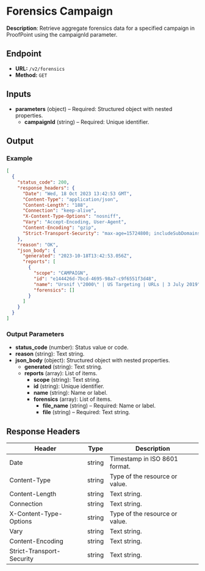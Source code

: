 # Forensics Campaign

**Description**: Retrieve aggregate forensics data for a specified campaign in ProofPoint using the campaignId parameter.

## Endpoint

- **URL:** `/v2/forensics`
- **Method:** `GET`
## Inputs

- **parameters** (object) – Required: Structured object with nested properties.
  - **campaignId** (string) – Required: Unique identifier.
## Output

### Example

```json
[
  {
    "status_code": 200,
    "response_headers": {
      "Date": "Wed, 18 Oct 2023 13:42:53 GMT",
      "Content-Type": "application/json",
      "Content-Length": "188",
      "Connection": "keep-alive",
      "X-Content-Type-Options": "nosniff",
      "Vary": "Accept-Encoding, User-Agent",
      "Content-Encoding": "gzip",
      "Strict-Transport-Security": "max-age=15724800; includeSubDomains"
    },
    "reason": "OK",
    "json_body": {
      "generated": "2023-10-18T13:42:53.056Z",
      "reports": [
        {
          "scope": "CAMPAIGN",
          "id": "e144426d-7bcd-4695-98a7-c9f6551f3d48",
          "name": "Ursnif \"2000\" | US Targeting | URLs | 3 July 2019",
          "forensics": []
        }
      ]
    }
  }
]
```
### Output Parameters

- **status_code** (number): Status value or code.
- **reason** (string): Text string.
- **json_body** (object): Structured object with nested properties.
  - **generated** (string): Text string.
  - **reports** (array): List of items.
    - **scope** (string): Text string.
    - **id** (string): Unique identifier.
    - **name** (string): Name or label.
    - **forensics** (array): List of items.
      - **file_name** (string) – Required: Name or label.
      - **file** (string) – Required: Text string.
## Response Headers

| Header | Type | Description |
|--------|------|-------------|
| Date | string | Timestamp in ISO 8601 format. |
| Content-Type | string | Type of the resource or value. |
| Content-Length | string | Text string. |
| Connection | string | Text string. |
| X-Content-Type-Options | string | Type of the resource or value. |
| Vary | string | Text string. |
| Content-Encoding | string | Text string. |
| Strict-Transport-Security | string | Text string. |
